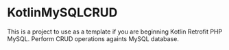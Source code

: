 # KotlinMySQLCRUD

This is a project to use as a template if you are beginning Kotlin Retrofit PHP MySQL. Perform CRUD operations againts MySQL database.
